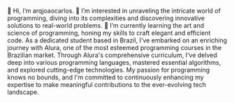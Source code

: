 👋 Hi, I’m arqjoaocarlos.
👀 I’m interested in unraveling the intricate world of programming, diving into its complexities and discovering innovative solutions to real-world problems.
🌱 I’m currently learning the art and science of programming, honing my skills to craft elegant and efficient code. As a dedicated student based in Brazil, I've embarked on an enriching journey with Alura, one of the most esteemed programming courses in the Brazilian market.
Through Alura's comprehensive curriculum, I've delved deep into various programming languages, mastered essential algorithms, and explored cutting-edge technologies. My passion for programming knows no bounds, and I'm committed to continuously enhancing my expertise to make
meaningful contributions to the ever-evolving tech landscape.
